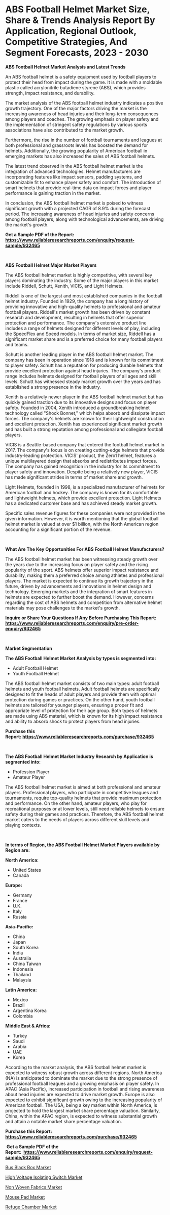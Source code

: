 <p><h1>ABS Football Helmet Market Size, Share & Trends Analysis Report By Application, Regional Outlook, Competitive Strategies, And Segment Forecasts, 2023 - 2030</h1></p><p><strong>ABS Football Helmet Market Analysis and Latest Trends</strong></p>
<p><p>An ABS football helmet is a safety equipment used by football players to protect their head from impact during the game. It is made with a moldable plastic called acrylonitrile butadiene styrene (ABS), which provides strength, impact resistance, and durability.</p><p>The market analysis of the ABS football helmet industry indicates a positive growth trajectory. One of the major factors driving the market is the increasing awareness of head injuries and their long-term consequences among players and coaches. The growing emphasis on player safety and the implementation of stringent safety regulations by various sports associations have also contributed to the market growth.</p><p>Furthermore, the rise in the number of football tournaments and leagues at both professional and grassroots levels has boosted the demand for helmets. Additionally, the growing popularity of American football in emerging markets has also increased the sales of ABS football helmets.</p><p>The latest trend observed in the ABS football helmet market is the integration of advanced technologies. Helmet manufacturers are incorporating features like impact sensors, padding systems, and customizable fit to enhance player safety and comfort. The introduction of smart helmets that provide real-time data on impact forces and player performance is gaining traction in the market.</p><p>In conclusion, the ABS football helmet market is poised to witness significant growth with a projected CAGR of 8.9% during the forecast period. The increasing awareness of head injuries and safety concerns among football players, along with technological advancements, are driving the market's growth.</p></p>
<p><strong>Get a Sample PDF of the Report:&nbsp; <a href="https://www.reliableresearchreports.com/enquiry/request-sample/932465">https://www.reliableresearchreports.com/enquiry/request-sample/932465</a></strong></p>
<p>&nbsp;</p>
<p><strong>ABS Football Helmet Major Market Players</strong></p>
<p><p>The ABS football helmet market is highly competitive, with several key players dominating the industry. Some of the major players in this market include Riddell, Schutt, Xenith, VICIS, and Light Helmets. </p><p>Riddell is one of the largest and most established companies in the football helmet industry. Founded in 1929, the company has a long history of providing innovative and high-quality helmets to professional and amateur football players. Riddell's market growth has been driven by constant research and development, resulting in helmets that offer superior protection and performance. The company's extensive product line includes a range of helmets designed for different levels of play, including the SpeedFlex and Speed models. In terms of market size, Riddell has a significant market share and is a preferred choice for many football players and teams.</p><p>Schutt is another leading player in the ABS football helmet market. The company has been in operation since 1918 and is known for its commitment to player safety. Schutt has a reputation for producing durable helmets that provide excellent protection against head injuries. The company's product range includes helmets designed for football players of all ages and skill levels. Schutt has witnessed steady market growth over the years and has established a strong presence in the industry.</p><p>Xenith is a relatively newer player in the ABS football helmet market but has quickly gained traction due to its innovative designs and focus on player safety. Founded in 2004, Xenith introduced a groundbreaking helmet technology called "Shock Bonnet," which helps absorb and dissipate impact forces. The company's helmets are known for their lightweight construction and excellent protection. Xenith has experienced significant market growth and has built a strong reputation among professional and collegiate football players.</p><p>VICIS is a Seattle-based company that entered the football helmet market in 2017. The company's focus is on creating cutting-edge helmets that provide industry-leading protection. VICIS' product, the Zero1 helmet, features a unique multilayered design that absorbs and redistributes impact forces. The company has gained recognition in the industry for its commitment to player safety and innovation. Despite being a relatively new player, VICIS has made significant strides in terms of market share and growth.</p><p>Light Helmets, founded in 1998, is a specialized manufacturer of helmets for American football and hockey. The company is known for its comfortable and lightweight helmets, which provide excellent protection. Light Helmets has a dedicated customer base and has achieved steady market growth.</p><p>Specific sales revenue figures for these companies were not provided in the given information. However, it is worth mentioning that the global football helmet market is valued at over $1 billion, with the North American region accounting for a significant portion of the revenue.</p></p>
<p>&nbsp;</p>
<p><strong>What Are The Key Opportunities For ABS Football Helmet Manufacturers?</strong></p>
<p><p>The ABS football helmet market has been witnessing steady growth over the years due to the increasing focus on player safety and the rising popularity of the sport. ABS helmets offer superior impact resistance and durability, making them a preferred choice among athletes and professional players. The market is expected to continue its growth trajectory in the future, driven by advancements and innovations in helmet design and technology. Emerging markets and the integration of smart features in helmets are expected to further boost the demand. However, concerns regarding the cost of ABS helmets and competition from alternative helmet materials may pose challenges to the market's growth.</p></p>
<p><strong>Inquire or Share Your Questions If Any Before Purchasing This Report: <a href="https://www.reliableresearchreports.com/enquiry/pre-order-enquiry/932465">https://www.reliableresearchreports.com/enquiry/pre-order-enquiry/932465</a></strong></p>
<p>&nbsp;</p>
<p><strong>Market Segmentation</strong></p>
<p><strong>The ABS Football Helmet Market Analysis by types is segmented into:</strong></p>
<p><ul><li>Adult Football Helmet</li><li>Youth Football Helmet</li></ul></p>
<p><p>The ABS football helmet market consists of two main types: adult football helmets and youth football helmets. Adult football helmets are specifically designed to fit the heads of adult players and provide them with optimal protection during games or practices. On the other hand, youth football helmets are tailored for younger players, ensuring a proper fit and appropriate level of protection for their age group. Both types of helmets are made using ABS material, which is known for its high impact resistance and ability to absorb shock to protect players from head injuries.</p></p>
<p><strong>Purchase this Report:&nbsp;<a href="https://www.reliableresearchreports.com/purchase/932465">https://www.reliableresearchreports.com/purchase/932465</a></strong></p>
<p>&nbsp;</p>
<p><strong>The ABS Football Helmet Market Industry Research by Application is segmented into:</strong></p>
<p><ul><li>Profession Player</li><li>Amateur Player</li></ul></p>
<p><p>The ABS football helmet market is aimed at both professional and amateur players. Professional players, who participate in competitive leagues and tournaments, require top-quality helmets that provide maximum protection and performance. On the other hand, amateur players, who play for recreational purposes or at lower levels, still need reliable helmets to ensure safety during their games and practices. Therefore, the ABS football helmet market caters to the needs of players across different skill levels and playing contexts.</p></p>
<p>&nbsp;</p>
<p><strong>In terms of Region, the ABS Football Helmet Market Players available by Region are:</strong></p>
<p>
    <p> <strong> North America: </strong>
        <ul>
            <li>United States</li>
            <li>Canada</li>
        </ul>
        </p> 
    <p> <strong> Europe: </strong>
        <ul>
            <li>Germany</li>
            <li>France</li>
            <li>U.K.</li>
            <li>Italy</li>
            <li>Russia</li>
        </ul>
        </p> 
    <p> <strong> Asia-Pacific: </strong>
        <ul>
            <li>China</li>
            <li>Japan</li>
            <li>South Korea</li>
            <li>India</li>
            <li>Australia</li>
            <li>China Taiwan</li>
            <li>Indonesia</li>
            <li>Thailand</li>
            <li>Malaysia</li>
        </ul>
        </p> 
    <p> <strong> Latin America: </strong>
        <ul>
            <li>Mexico</li>
            <li>Brazil</li>
            <li>Argentina Korea</li>
            <li>Colombia</li>
        </ul>
        </p> 
    <p> <strong> Middle East & Africa: </strong>
        <ul>
            <li>Turkey</li>
            <li>Saudi</li>
            <li>Arabia</li>
            <li>UAE</li>
            <li>Korea</li>
        </ul>
    </p>
    </p>
<p><p>According to the market analysis, the ABS football helmet market is expected to witness robust growth across different regions. North America (NA) is anticipated to dominate the market due to the strong presence of professional football leagues and a growing emphasis on player safety. In APAC (Asia Pacific), increased participation in football and rising awareness about head injuries are expected to drive market growth. Europe is also expected to exhibit significant growth owing to the increasing popularity of American football. The USA, being a key market within North America, is projected to hold the largest market share percentage valuation. Similarly, China, within the APAC region, is expected to witness substantial growth and attain a notable market share percentage valuation.</p></p>
<p><strong>Purchase this Report: <a href="https://www.reliableresearchreports.com/purchase/932465">https://www.reliableresearchreports.com/purchase/932465</a></strong></p>
<p>&nbsp;<strong>Get a Sample PDF of the Report:&nbsp;&nbsp;<a href="https://www.reliableresearchreports.com/enquiry/request-sample/932465">https://www.reliableresearchreports.com/enquiry/request-sample/932465</a></strong></p>
<p><strong></strong></p>
<p><p><a href="https://www.linkedin.com/pulse/bus-black-box-market-research-report-provides-thorough-cw7me/">Bus Black Box Market</a></p><p><a href="https://issuu.com/reportprime-2/docs/high-voltage-isolating-switch-market-size-2030.ppt?fr=xKAE9_zU1NQ">High Voltage Isolating Switch Market</a></p><p><a href="https://medium.com/@dariodooley/non-woven-fabrics-market-size-growth-forecast-2023-2030-683fd135b2bb">Non Woven Fabrics Market</a></p><p><a href="https://medium.com/@mskylatoy/mouse-pad-market-size-growth-forecast-2023-2030-476b73422351">Mouse Pad Market</a></p><p><a href="https://www.reportprime.com/refuge-chamber-r7171">Refuge Chamber Market</a></p></p>
